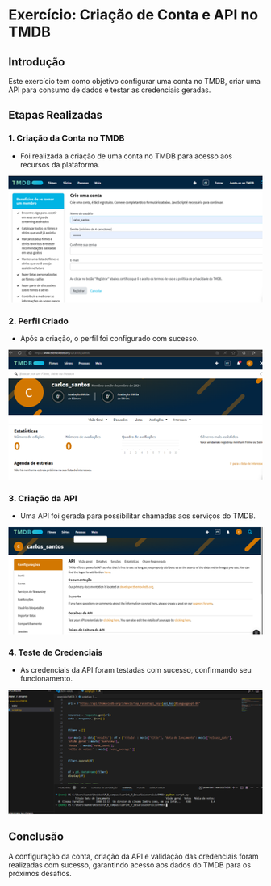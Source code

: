 # Exercício: Criação de Conta e API no TMDB

## Introdução

Este exercício tem como objetivo configurar uma conta no TMDB, criar uma API para consumo de dados e testar as credenciais geradas.

## Etapas Realizadas

### 1. Criação da Conta no TMDB
- Foi realizada a criação de uma conta no TMDB para acesso aos recursos da plataforma.

![Criação da Conta no TMDB](../exercicios/evidencias_exercicios/criate_count_tmdb.png)

### 2. Perfil Criado
- Após a criação, o perfil foi configurado com sucesso.

![Perfil Criado](../exercicios/evidencias_exercicios/perfil-criado.png)

### 3. Criação da API
- Uma API foi gerada para possibilitar chamadas aos serviços do TMDB.

![API Criada](../exercicios/evidencias_exercicios/api_criada.png)

### 4. Teste de Credenciais
- As credenciais da API foram testadas com sucesso, confirmando seu funcionamento.

![Teste de Credenciais](../exercicios/evidencias_exercicios/teste-credenciais.png)

## Conclusão

A configuração da conta, criação da API e validação das credenciais foram realizadas com sucesso, garantindo acesso aos dados do TMDB para os próximos desafios.
